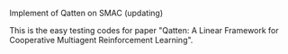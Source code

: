 Implement of Qatten on SMAC (updating)

This is the easy testing codes for paper "Qatten: A Linear Framework for Cooperative Multiagent Reinforcement Learning". 
